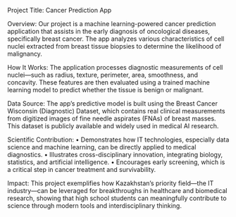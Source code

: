 Project Title: Cancer Prediction App

Overview:
Our project is a machine learning-powered cancer prediction application that assists in the early diagnosis of oncological diseases, specifically breast cancer. The app analyzes various characteristics of cell nuclei extracted from breast tissue biopsies to determine the likelihood of malignancy.

How It Works:
The application processes diagnostic measurements of cell nuclei—such as radius, texture, perimeter, area, smoothness, and concavity. These features are then evaluated using a trained machine learning model to predict whether the tissue is benign or malignant.

Data Source:
The app’s predictive model is built using the Breast Cancer Wisconsin (Diagnostic) Dataset, which contains real clinical measurements from digitized images of fine needle aspirates (FNAs) of breast masses. This dataset is publicly available and widely used in medical AI research.

Scientific Contribution:
	•	Demonstrates how IT technologies, especially data science and machine learning, can be directly applied to medical diagnostics.
	•	Illustrates cross-disciplinary innovation, integrating biology, statistics, and artificial intelligence.
	•	Encourages early screening, which is a critical step in cancer treatment and survivability.

Impact:
This project exemplifies how Kazakhstan’s priority field—the IT industry—can be leveraged for breakthroughs in healthcare and biomedical research, showing that high school students can meaningfully contribute to science through modern tools and interdisciplinary thinking.

